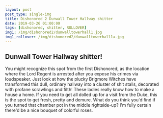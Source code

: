 ```yaml
---
layout: post
post_type: single-img
title: Dishonored 2 Dunwall Tower Hallway shitter
date: 2019-03-26 01:00:00
tags: [dishonored, shitter, ROLLOVER]
img1: /img/dishonored2/dunwalltowerhall1.jpg
img1_rollover: /img/dishonored2/dunwalltowerhall1a.jpg
---
```

## Dunwall Tower Hallway shitter!

You might recognize this spot from the first Dishonored, as the location where the Lord Regent is arrested after you expose his crimes via loudspeaker. Just look at how the plucky Brigmore Witches have transformed this dull, ordinary hallway into a cluster of shit stalls, decorated with profane scrawlings and filth! These ladies really know how to make a house a home. If you need to get all dolled up for a visit from the Duke, this is the spot to get fresh, pretty and demure. What do you think you'd find if you turned that chamber pot in the middle rightside-up? I'm fully certain there'd be a nice bouquet of colorful roses. 
